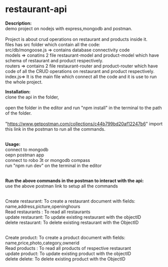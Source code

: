 # restaurant-api

<b>Description:</b> 
<br>demo project on nodejs with express,mongodb and postman. <br>
<br>Project is about crud operations on restaurant and products inside it.
<br>files has src folder which contain all the code:
<br>src/db/mongoose.js => contains database connectivity code
<br>models => conatins 2 file restaurant-model and product-model which have schema of restaurant and product respectively.
<br>routers => contains 2 file restaurant-router and product-router which have code of all the CRUD operations on restaurant and product respectively.
<br>index.js=> It is the main file which connect all the code and it is use to run the whole project.

<b>Installation:</b>
<br> clone the api in the folder, <br>
<br>open the folder in the editor and run "npm install" in the terminal to the path of the folder.<br>
<br> "https://www.getpostman.com/collections/c44b799bd20af12247b6" import this link in the postman to run all the commands.<br>

<br>
<b>Usage:</b> 
<br>connect to mongodb
<br>oepn postman app
<br>connect to robo 3t or mongodb compass 
<br>run "npm run dev" on the terminal in the editor

<br><b>Run the above commands in the postman to interact with the api:</b>
<br>use the above postman link to setup all the commands

<br>Create restaurant: To create a restaurant document with fields: name,address,picture,openinghours 
<br>Read restaurants : To read all restaurants
<br>update restaurant: To update existing restaurant with the objectID 
<br>delete restaurant: To delete existing restaurant with the ObjectID

<br>Create product: To create a product document with fields: name,price,photo,category,ownerid 
<br>Read products : To read all products of respective restaurant
<br>update product: To update existing product with the objectID 
<br>delete delete: To delete existing product with the ObjectID
